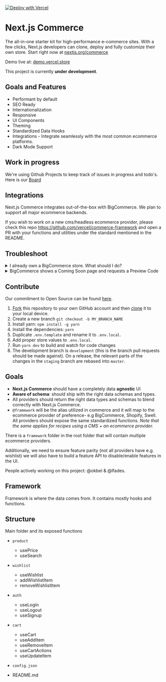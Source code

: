 [![Deploy with Vercel](https://vercel.com/button)](https://vercel.com/new/git/external?repository-url=https%3A%2F%2Fgithub.com%2Fvercel%2Fcommerce&project-name=commerce&repo-name=commerce&demo-title=Next.js%20Commerce&demo-description=An%20all-in-one%20starter%20kit%20for%20high-performance%20e-commerce%20sites.&demo-url=https%3A%2F%2Fdemo.vercel.store&demo-image=https%3A%2F%2Fbigcommerce-demo-asset-ksvtgfvnd.vercel.app%2Fbigcommerce.png&integration-ids=oac_MuWZiE4jtmQ2ejZQaQ7ncuDT)

# Next.js Commerce

The all-in-one starter kit for high-performance e-commerce sites. With a few clicks, Next.js developers can clone, deploy and fully customize their own store.
Start right now at [nextjs.org/commerce](https://nextjs.org/commerce)

Demo live at: [demo.vercel.store](https://demo.vercel.store/)

This project is currently <b>under development</b>.

## Goals and Features

- Performant by default
- SEO Ready
- Internationalization
- Responsive
- UI Components
- Theming
- Standardized Data Hooks
- Integrations - Integrate seamlessly with the most common ecommerce platforms.
- Dark Mode Support

## Work in progress

We're using Github Projects to keep track of issues in progress and todo's. Here is our [Board](https://github.com/vercel/commerce/projects/1)

## Integrations

Next.js Commerce integrates out-of-the-box with BigCommerce. We plan to support all major ecommerce backends.

If you wish to work on a new cms/headless ecommerce provider, please check this repo https://github.com/vercel/commerce-framework and open a PR with your functions and utilities under the standard mentioned in the README.

## Troubleshoot

<details>
<summary>I already own a BigCommerce store. What should I do?</summary>
<br>
First thing you do is: <b>set your environment variables</b>
<br>
<br>
.env.local

```sh
BIGCOMMERCE_STOREFRONT_API_URL=<>
BIGCOMMERCE_STOREFRONT_API_TOKEN=<>
BIGCOMMERCE_STORE_API_URL=<>
BIGCOMMERCE_STORE_API_TOKEN=<>
BIGCOMMERCE_STORE_API_CLIENT_ID=<>
```

If your project was started with a "Deploy with Vercel" button, you can use Vercel's CLI to retrieve these credentials.

1. Install Vercel CLI: `npm i -g vercel`
2. Link local instance with Vercel and Github accounts (creates .vercel file): `vercel link`
3. Download your environment variables: `vercel env pull .env.local`

Next, you're free to customize the starter. More updates coming soon. Stay tuned.

</details>

<details>
<summary>BigCommerce shows a Coming Soon page and requests a Preview Code</summary>
<br>
After Email confirmation, Checkout should be manually enabled through BigCommerce platform. Look for "Review & test your store" section through BigCommerce's dashboard.
<br>
<br>
BigCommerce team has been notified and they plan to add more detailed about this subject.
</details>

## Contribute

Our commitment to Open Source can be found [here](https://vercel.com/oss).

1. [Fork](https://help.github.com/articles/fork-a-repo/) this repository to your own GitHub account and then [clone](https://help.github.com/articles/cloning-a-repository/) it to your local device.
2. Create a new branch `git checkout -b MY_BRANCH_NAME`
3. Install yarn: `npm install -g yarn`
4. Install the dependencies: `yarn`
5. Duplicate `.env.template` and rename it to `.env.local`.
6. Add proper store values to `.env.local`.
7. Run `yarn dev` to build and watch for code changes
8. The development branch is `development` (this is the branch pull requests should be made against).
   On a release, the relevant parts of the changes in the `staging` branch are rebased into `master`.

## Goals

- **Next.js Commerce** should have a completely data **agnostic** UI
- **Aware of schema**: should ship with the right data schemas and types.
- All providers should return the right data types and schemas to blend correctly with Next.js Commerce.
- `@framework` will be the alias utilized in commerce and it will map to the ecommerce provider of preference- e.g BigCommerce, Shopify, Swell. All providers should expose the same standardized functions. _Note that the same applies for recipes using a CMS + an ecommerce provider._

There is a `framework` folder in the root folder that will contain multiple ecommerce providers.

Additionally, we need to ensure feature parity (not all providers have e.g. wishlist) we will also have to build a feature API to disable/enable features in the UI.

People actively working on this project: @okbel & @lfades.

## Framework

Framework is where the data comes from. It contains mostly hooks and functions.

## Structure

Main folder and its exposed functions

- `product`
  - usePrice
  - useSearch
- `wishlist`
  - useWishlist
  - addWishlistItem
  - removeWishlistItem
- `auth`
  - useLogin
  - useLogout
  - useSignup
- `cart`

  - useCart
  - useAddItem
  - useRemoveItem
  - useCartActions
  - useUpdateItem

- `config.json`
- README.md
